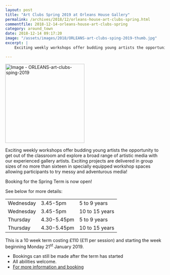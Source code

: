 ```yaml
---
layout: post
title: "Art Clubs Spring 2019 at Orleans House Gallery"
permalink: /archives/2018/12/orleans-house-art-clubs-spring.html
commentfile: 2018-12-14-orleans-house-art-clubs-spring
category: around_town
date: 2018-12-14 09:17:20
image: "/assets/images/2018/ORLEANS-art-clubs-sping-2019-thumb.jpg"
excerpt: |
    Exciting weekly workshops offer budding young artists the opportunity to get out of the classroom and explore a broad range of artistic media with our experienced gallery artists. Exciting projects are delivered in group sizes of no more than sixteen in specially equipped workshop spaces allowing participants to try messy and adventurous media!

---
```

<a href="/assets/images/2018/ORLEANS-art-clubs-sping-2019.jpg" title="Click for a larger image"><img src="/assets/images/2018/ORLEANS-art-clubs-sping-2019-thumb.jpg" width="250" alt="Image - ORLEANS-art-clubs-sping-2019"  class="photo right"/></a>

Exciting weekly workshops offer budding young artists the opportunity to get out of the classroom and explore a broad range of artistic media with our experienced gallery artists. Exciting projects are delivered in group sizes of no more than sixteen in specially equipped workshop spaces allowing participants to try messy and adventurous media!

Booking for the Spring Term is now open!

See below for more details:

|        |          |         |
|--------|----------|---------|
|Wednesday|3.45-5pm|5 to 9 years|
|Wednesday|3.45-5pm|10 to 15 years|
|Thursday|4.30-5.45pm|5 to 9 years|
|Thursday|4.30-5.45pm|10 to 15 years|

This is a 10 week term costing &pound;110 (&pound;11 per session) and starting the week beginning Monday 21<sup>st</sup> January 2019.

* Bookings can still be made after the term has started
* All abilities welcome.
* [For more information and booking](https://www.orleanshousegallery.org/learning/children-families/children/)
